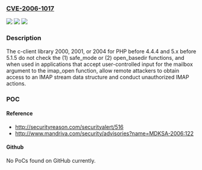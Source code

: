 ### [CVE-2006-1017](https://cve.mitre.org/cgi-bin/cvename.cgi?name=CVE-2006-1017)
![](https://img.shields.io/static/v1?label=Product&message=n%2Fa&color=blue)
![](https://img.shields.io/static/v1?label=Version&message=n%2Fa&color=blue)
![](https://img.shields.io/static/v1?label=Vulnerability&message=n%2Fa&color=brighgreen)

### Description

The c-client library 2000, 2001, or 2004 for PHP before 4.4.4 and 5.x before 5.1.5 do not check the (1) safe_mode or (2) open_basedir functions, and when used in applications that accept user-controlled input for the mailbox argument to the imap_open function, allow remote attackers to obtain access to an IMAP stream data structure and conduct unauthorized IMAP actions.

### POC

#### Reference
- http://securityreason.com/securityalert/516
- http://www.mandriva.com/security/advisories?name=MDKSA-2006:122

#### Github
No PoCs found on GitHub currently.

